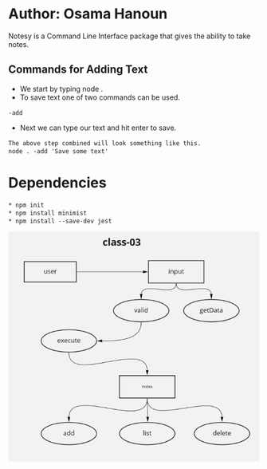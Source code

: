 # Author: Osama Hanoun

Notesy is a Command Line Interface package that gives the ability to take notes.

## Commands for Adding Text 
- We start by typing node .
- To save text one of two commands can be used.
```
-add
```
- Next we can type our text and hit enter to save.
```
The above step combined will look something like this.
node . -add 'Save some text'
```

# Dependencies 
``` 
* npm init
* npm install minimist 
* npm install --save-dev jest

```
![UML](./assets/class-07.PNG)